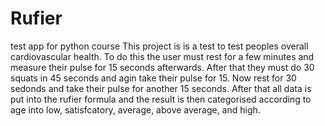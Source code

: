 # Rufier
test app for python course
This project is is a test to test peoples overall cardiovascular health. To do this the user must rest for a few minutes and measure their pulse for 15 seconds afterwards. After that they must do 30 squats in 45 seconds and agin take their pulse for 15. Now rest for 30 sedonds and take their pulse for another 15 seconds. After that all data is put into the rufier formula and the result is then categorised according to age into low, satisfcatory, average, above average, and high.
